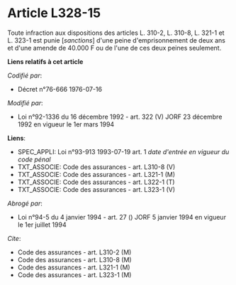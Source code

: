 # Article L328-15

Toute infraction aux dispositions des articles L. 310-2, L. 310-8, L. 321-1 et L. 323-1 est punie [*sanctions*] d'une peine
d'emprisonnement de deux ans et d'une amende de 40.000 F ou de l'une de ces deux peines seulement.

**Liens relatifs à cet article**

_Codifié par_:

  - Décret n°76-666 1976-07-16

_Modifié par_:

  - Loi n°92-1336 du 16 décembre 1992 - art. 322 (V) JORF 23 décembre 1992 en vigueur le 1er mars 1994

**Liens**:

  - SPEC_APPLI: Loi n°93-913 1993-07-19 art. 1 *date d'entrée en vigueur du code pénal*
  - TXT_ASSOCIE: Code des assurances - art. L310-8 (V)
  - TXT_ASSOCIE: Code des assurances - art. L321-1 (M)
  - TXT_ASSOCIE: Code des assurances - art. L322-1 (T)
  - TXT_ASSOCIE: Code des assurances - art. L323-1 (V)

_Abrogé par_:

  - Loi n°94-5 du 4 janvier 1994 - art. 27 () JORF 5 janvier 1994 en vigueur le 1er juillet 1994

_Cite_:

  - Code des assurances - art. L310-2 (M)
  - Code des assurances - art. L310-8 (M)
  - Code des assurances - art. L321-1 (M)
  - Code des assurances - art. L323-1 (M)
